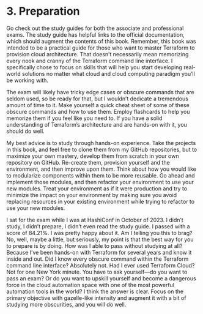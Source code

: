 # 3. Preparation

Go check out the study guides for both the associate and professional exams. The study guide has helpful links to the official documentation, which should augment the contents of this book. Remember, this book was intended to be a practical guide for those who want to master Terraform to provision cloud architecture. That doesn’t necessarily mean memorizing every nook and cranny of the Terraform command line interface. I specifically chose to focus on skills that will help you start developing real-world solutions no matter what cloud and cloud computing paradigm you’ll be working with.

The exam will likely have tricky edge cases or obscure commands that are seldom used, so be ready for that, but I wouldn’t dedicate a tremendous amount of time to it. Make yourself a quick cheat sheet of some of these obscure commands and how to use them. Employ flashcards to help you memorize them if you feel like you need to. If you have a solid understanding of Terraform’s architecture and are hands-on with it, you should do well.

My best advice is to study through hands-on experience. Take the projects in this book, and feel free to clone them from my GitHub repositories, but to maximize your own mastery, develop them from scratch in your own repository on GitHub. Re-create them, provision yourself and the environment, and then improve upon them. Think about how you would like to modularize components within them to be more reusable. Go ahead and implement those modules, and then refactor your environment to use your new modules. Treat your environment as if it were production and try to minimize the impact on your environment by making sure you avoid replacing resources in your existing environment while trying to refactor to use your new modules. 

I sat for the exam while I was at HashiConf in October of 2023. I didn’t study, I didn’t prepare, I didn’t even read the study guide. I passed with a score of 84.21%. I was pretty happy about it. Am I telling you this to brag? No, well, maybe a little, but seriously, my point is that the best way for you to prepare is by doing. How was I able to pass without studying at all? Because I’ve been hands-on with Terraform for several years and know it inside and out. Did I know every obscure command within the Terraform command line interface? Absolutely not. Had I ever used Terraform Cloud? Not for one New York minute. You have to ask yourself—do you want to pass an exam? Or do you want to upskill yourself and become a dangerous force in the cloud automation space with one of the most powerful automation tools in the world? I think the answer is clear. Focus on the primary objective with gazelle-like intensity and augment it with a bit of studying more obscurities, and you will do well.